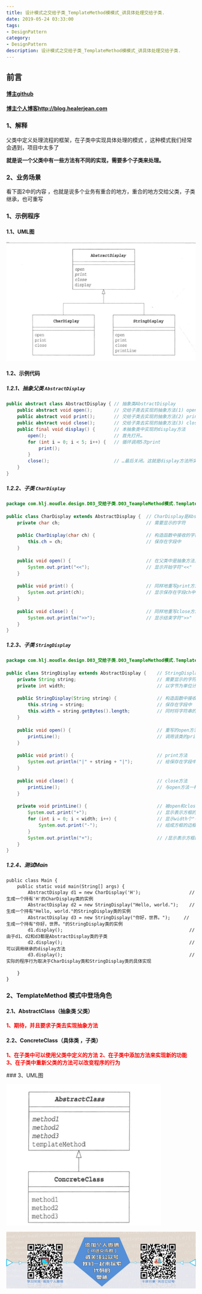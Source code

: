 ```yaml
---
title: 设计模式之交给子类_TemplateMethod模模式_讲具体处理交给子类.
date: 2019-05-24 03:33:00
tags: 
- DesignPattern
category: 
- DesignPattern
description: 设计模式之交给子类_TemplateMethod模模式_讲具体处理交给子类.
---
```


<!-- 

https://raw.githubusercontent.com/HealerJean/HealerJean.github.io/master/blogImages/
　　首行缩进

<font  clalss="healerColor" color="red" size="5" >     </font>

<font  clalss="healerSize"  size="5" >     </font>
-->




## 前言

#### [博主github](https://github.com/HealerJean)
#### [博主个人博客http://blog.healerjean.com](http://HealerJean.github.io)    



### 1、解释

父类中定义处理流程的框架，在子类中实现具体处理的模式 ，这种模式我们经常会遇到，项目中太多了    

**就是说一个父类中有一些方法有不同的实现，需要多个子类来处理。**



### 2、业务场景

看下面2中的内容 ，也就是说多个业务有重合的地方，重合的地方交给父类，子类继承，也可重写



### 1、示例程序

#### 1.1、UML图

![1558691657273](https://raw.githubusercontent.com/HealerJean/HealerJean.github.io/master/blogImages/1558691657273.png)



#### 1.2、示例代码

##### 1.2.1、抽象父类 `AbstractDisplay`

```java
public abstract class AbstractDisplay { // 抽象类AbstractDisplay
    public abstract void open();        // 交给子类去实现的抽象方法(1) open
    public abstract void print();       // 交给子类去实现的抽象方法(2) print
    public abstract void close();       // 交给子类去实现的抽象方法(3) close
    public final void display() {       // 本抽象类中实现的display方法
        open();                         // 首先打开…
        for (int i = 0; i < 5; i++) {   // 循环调用5次print
            print();                    
        }
        close();                        // …最后关闭。这就是display方法所实现的功能
    }
}
```

##### 1.2.2、子类 `CharDisplay`

```java
package com.hlj.moudle.design.D03_交给子类.D03_TeampleMethod模式.TemplateMethod.Sample;

public class CharDisplay extends AbstractDisplay {  // CharDisplay是AbstractDisplay的子类
    private char ch;                                // 需要显示的字符

    public CharDisplay(char ch) {                   // 构造函数中接收的字符被
        this.ch = ch;                               // 保存在字段中
    }

    public void open() {                            // 在父类中是抽象方法，此处重写该方法
        System.out.print("<<");                     // 显示开始字符"<<"
    }

    public void print() {                           // 同样地重写print方法。该方法会在display中被重复调用
        System.out.print(ch);                       // 显示保存在字段ch中的字符
    }

    public void close() {                           // 同样地重写close方法
        System.out.println(">>");                   // 显示结束字符">>"
    }
}

```

##### 1.2.3、子类 `StringDisplay`



```java
package com.hlj.moudle.design.D03_交给子类.D03_TeampleMethod模式.TemplateMethod.Sample;

public class StringDisplay extends AbstractDisplay {    // StringDisplay也是AbstractDisplay的子类
    private String string;                              // 需要显示的字符串
    private int width;                                  // 以字节为单位计算出的字符串长度

    public StringDisplay(String string) {               // 构造函数中接收的字符串被
        this.string = string;                           // 保存在字段中
        this.width = string.getBytes().length;          // 同时将字符串的字节长度也保存在字段中，以供后面使用 
    }

    public void open() {                                // 重写的open方法
        printLine();                                    // 调用该类的printLine方法画线
    }

    public void print() {                               // print方法
        System.out.println("|" + string + "|");         // 给保存在字段中的字符串前后分别加上"|"并显示出来 
    }

    public void close() {                               // close方法
        printLine();                                    // 与open方法一样，调用printLine方法画线
    }

    private void printLine() {                          // 被open和close方法调用。由于可见性是private，因此只能在本类中被调用
        System.out.print("+");                          // 显示表示方框的角的"+"
        for (int i = 0; i < width; i++) {               // 显示width个"-"
            System.out.print("-");                      // 组成方框的边框
        }
        System.out.println("+");                        // /显示表示方框的角的"+"
    }
}

```



#####  1.2.4、测试Main

```
public class Main {
    public static void main(String[] args) {
        AbstractDisplay d1 = new CharDisplay('H');                  // 生成一个持有'H'的CharDisplay类的实例 
        AbstractDisplay d2 = new StringDisplay("Hello, world.");    // 生成一个持有"Hello, world."的StringDisplay类的实例 
        AbstractDisplay d3 = new StringDisplay("你好，世界。");     // 生成一个持有"你好，世界。"的StringDisplay类的实例 
        d1.display();                                               // 由于d1、d2和d3都是AbstractDisplay类的子类
        d2.display();                                               // 可以调用继承的display方法
        d3.display();                                               // 实际的程序行为取决于CharDisplay类和StringDisplay类的具体实现

    }
}

```



### 2、TemplateMethod 模式中登场角色



#### 2.1、AbstractClass（抽象类 父类）
<font   color="red"  >    

**1、期待，并且要求子类去实现抽象方法**
 </font>

#### 2.2、ConcreteClass（具体类 ，子类）

<font  color="red"  >    


**1、在子类中可以使用父类中定义的方法**
**2、在子类中添加方法来实现新的功能**
**3、在子类中重新父类的方法可以改变程序的行为**

 </font>
### 3、UML图

![1558693456672](https://raw.githubusercontent.com/HealerJean/HealerJean.github.io/master/blogImages/1558693456672.png)

 



    
       
          
![](https://raw.githubusercontent.com/HealerJean/HealerJean.github.io/master/assets/img/artical_bottom.jpg)



<!-- Gitalk 评论 start  -->

<link rel="stylesheet" href="https://unpkg.com/gitalk/dist/gitalk.css">
<script src="https://unpkg.com/gitalk@latest/dist/gitalk.min.js"></script> 
<div id="gitalk-container"></div>    
 <script type="text/javascript">
    var gitalk = new Gitalk({
		clientID: `1d164cd85549874d0e3a`,
		clientSecret: `527c3d223d1e6608953e835b547061037d140355`,
		repo: `HealerJean.github.io`,
		owner: 'HealerJean',
		admin: ['HealerJean'],
		id: 'lYG9eMgaxPQWyTAr',
    });
    gitalk.render('gitalk-container');
</script> 


<!-- Gitalk end -->

